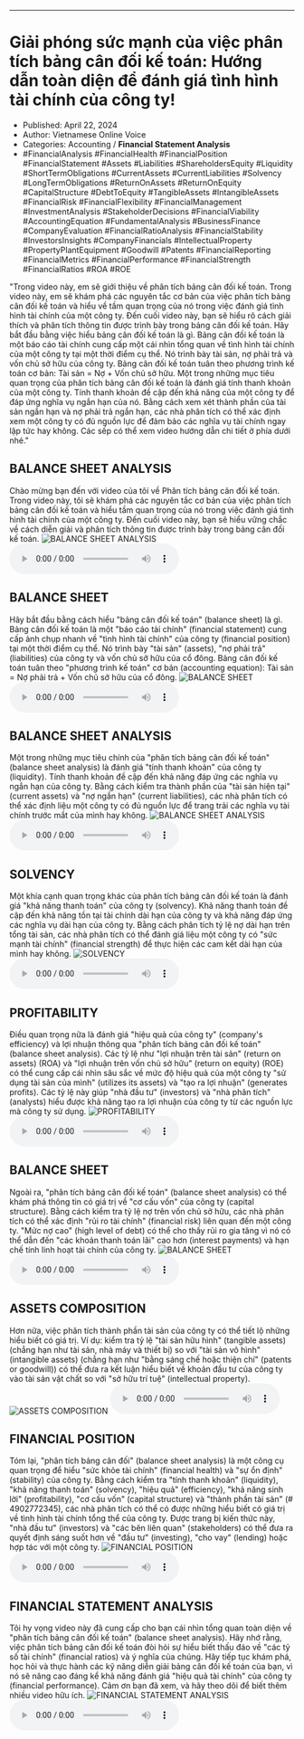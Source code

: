 
---

# Giải phóng sức mạnh của việc phân tích bảng cân đối kế toán: Hướng dẫn toàn diện để đánh giá tình hình tài chính của công ty!

- Published: April 22, 2024
- Author: Vietnamese Online Voice
- Categories: Accounting / **Financial Statement Analysis**
- #FinancialAnalysis #FinancialHealth #FinancialPosition #FinancialStatement #Assets #Liabilities #ShareholdersEquity #Liquidity #ShortTermObligations #CurrentAssets #CurrentLiabilities #Solvency #LongTermObligations #ReturnOnAssets #ReturnOnEquity #CapitalStructure #DebtToEquity #TangibleAssets #IntangibleAssets #FinancialRisk #FinancialFlexibility #FinancialManagement #InvestmentAnalysis #StakeholderDecisions #FinancialViability #AccountingEquation #FundamentalAnalysis #BusinessFinance #CompanyEvaluation #FinancialRatioAnalysis #FinancialStability #InvestorsInsights #CompanyFinancials #IntellectualProperty #PropertyPlantEquipment #Goodwill #Patents #FinancialReporting #FinancialMetrics #FinancialPerformance #FinancialStrength #FinancialRatios #ROA #ROE

"Trong video này, em sẽ giới thiệu về phân tích bảng cân đối kế toán. Trong video này, em sẽ khám phá các nguyên tắc cơ bản của việc phân tích bảng cân đối kế toán và hiểu về tầm quan trọng của nó trong việc đánh giá tình hình tài chính của một công ty. Đến cuối video này, bạn sẽ hiểu rõ cách giải thích và phân tích thông tin được trình bày trong bảng cân đối kế toán. Hãy bắt đầu bằng việc hiểu bảng cân đối kế toán là gì. Bảng cân đối kế toán là một báo cáo tài chính cung cấp một cái nhìn tổng quan về tình hình tài chính của một công ty tại một thời điểm cụ thể. Nó trình bày tài sản, nợ phải trả và vốn chủ sở hữu của công ty. Bảng cân đối kế toán tuân theo phương trình kế toán cơ bản: Tài sản = Nợ + Vốn chủ sở hữu. Một trong những mục tiêu quan trọng của phân tích bảng cân đối kế toán là đánh giá tính thanh khoản của một công ty. Tính thanh khoản đề cập đến khả năng của một công ty để đáp ứng nghĩa vụ ngắn hạn của nó. Bằng cách xem xét thành phần của tài sản ngắn hạn và nợ phải trả ngắn hạn, các nhà phân tích có thể xác định xem một công ty có đủ nguồn lực để đảm bảo các nghĩa vụ tài chính ngay lập tức hay không. Các sếp có thể xem video hướng dẫn chi tiết ở phía dưới nhé."


## BALANCE SHEET ANALYSIS

Chào mừng bạn đến với video của tôi về Phân tích bảng cân đối kế toán. Trong video này, tôi sẽ khám phá các nguyên tắc cơ bản của việc phân tích bảng cân đối kế toán và hiểu tầm quan trọng của nó trong việc đánh giá tình hình tài chính của một công ty. Đến cuối video này, bạn sẽ hiểu vững chắc về cách diễn giải và phân tích thông tin được trình bày trong bảng cân đối kế toán.
![BALANCE SHEET ANALYSIS](https://http-archiver-apis-production-80.schnworks.com/storage/images/transitions/2024-04-22/transition-12843735192-Montserrat-SemiBold-004895.jpg)
<audio controls>
    <source src="https://http-archiver-apis-production-80.schnworks.com/storage/audio/file-25079216911.mp3" type="audio/mpeg">
</audio>



## BALANCE SHEET

Hãy bắt đầu bằng cách hiểu "bảng cân đối kế toán" (balance sheet) là gì. Bảng cân đối kế toán là một "báo cáo tài chính" (financial statement) cung cấp ảnh chụp nhanh về "tình hình tài chính" của công ty (financial position) tại một thời điểm cụ thể. Nó trình bày "tài sản" (assets), "nợ phải trả" (liabilities) của công ty và vốn chủ sở hữu của cổ đông. Bảng cân đối kế toán tuân theo "phương trình kế toán" cơ bản (accounting equation): Tài sản = Nợ phải trả + Vốn chủ sở hữu của cổ đông.
![BALANCE SHEET](https://http-archiver-apis-production-80.schnworks.com/storage/images/transitions/2024-04-22/transition--37164650017-Montserrat-ExtraBold-283593.jpg)
<audio controls>
    <source src="https://http-archiver-apis-production-80.schnworks.com/storage/audio/file-3947863751.mp3" type="audio/mpeg">
</audio>



## BALANCE SHEET ANALYSIS

Một trong những mục tiêu chính của "phân tích bảng cân đối kế toán" (balance sheet analysis) là đánh giá "tính thanh khoản" của công ty (liquidity). Tính thanh khoản đề cập đến khả năng đáp ứng các nghĩa vụ ngắn hạn của công ty. Bằng cách kiểm tra thành phần của "tài sản hiện tại" (current assets) và "nợ ngắn hạn" (current liabilities), các nhà phân tích có thể xác định liệu một công ty có đủ nguồn lực để trang trải các nghĩa vụ tài chính trước mắt của mình hay không.
![BALANCE SHEET ANALYSIS](https://http-archiver-apis-production-80.schnworks.com/storage/images/transitions/2024-04-22/transition-16605522240-Montserrat-ExtraBold-004895.jpg)
<audio controls>
    <source src="https://http-archiver-apis-production-80.schnworks.com/storage/audio/file-24727454155.mp3" type="audio/mpeg">
</audio>



## SOLVENCY

Một khía cạnh quan trọng khác của phân tích bảng cân đối kế toán là đánh giá "khả năng thanh toán" của công ty (solvency). Khả năng thanh toán đề cập đến khả năng tồn tại tài chính dài hạn của công ty và khả năng đáp ứng các nghĩa vụ dài hạn của công ty. Bằng cách phân tích tỷ lệ nợ dài hạn trên tổng tài sản, các nhà phân tích có thể đánh giá liệu một công ty có "sức mạnh tài chính" (financial strength) để thực hiện các cam kết dài hạn của mình hay không.
![SOLVENCY](https://http-archiver-apis-production-80.schnworks.com/storage/images/transitions/2024-04-22/transition--1598212308-Montserrat-Black-303F9F.jpg)
<audio controls>
    <source src="https://http-archiver-apis-production-80.schnworks.com/storage/audio/file-6277866642.mp3" type="audio/mpeg">
</audio>



## PROFITABILITY

Điều quan trọng nữa là đánh giá "hiệu quả của công ty" (company's efficiency) và lợi nhuận thông qua "phân tích bảng cân đối kế toán" (balance sheet analysis). Các tỷ lệ như "lợi nhuận trên tài sản" (return on assets) (ROA) và "lợi nhuận trên vốn chủ sở hữu" (return on equity) (ROE) có thể cung cấp cái nhìn sâu sắc về mức độ hiệu quả của một công ty "sử dụng tài sản của mình" (utilizes its assets) và "tạo ra lợi nhuận" (generates profits). Các tỷ lệ này giúp "nhà đầu tư" (investors) và "nhà phân tích" (analysts) hiểu được khả năng tạo ra lợi nhuận của công ty từ các nguồn lực mà công ty sử dụng.
![PROFITABILITY](https://http-archiver-apis-production-80.schnworks.com/storage/images/transitions/2024-04-22/transition-1947813898-Montserrat-SemiBold-880E4F.jpg)
<audio controls>
    <source src="https://http-archiver-apis-production-80.schnworks.com/storage/audio/file-17908148239.mp3" type="audio/mpeg">
</audio>



## BALANCE SHEET

Ngoài ra, "phân tích bảng cân đối kế toán" (balance sheet analysis) có thể khám phá thông tin có giá trị về "cơ cấu vốn" của công ty (capital structure). Bằng cách kiểm tra tỷ lệ nợ trên vốn chủ sở hữu, các nhà phân tích có thể xác định "rủi ro tài chính" (financial risk) liên quan đến một công ty. "Mức nợ cao" (high level of debt) có thể cho thấy rủi ro gia tăng vì nó có thể dẫn đến "các khoản thanh toán lãi" cao hơn (interest payments) và hạn chế tính linh hoạt tài chính của công ty.
![BALANCE SHEET](https://http-archiver-apis-production-80.schnworks.com/storage/images/transitions/2024-04-22/transition-6140484691-Montserrat-Black-512DA8.jpg)
<audio controls>
    <source src="https://http-archiver-apis-production-80.schnworks.com/storage/audio/file-37573723661.mp3" type="audio/mpeg">
</audio>



## ASSETS COMPOSITION

Hơn nữa, việc phân tích thành phần tài sản của công ty có thể tiết lộ những hiểu biết có giá trị. Ví dụ: kiểm tra tỷ lệ "tài sản hữu hình" (tangible assets) (chẳng hạn như tài sản, nhà máy và thiết bị) so với "tài sản vô hình" (intangible assets) (chẳng hạn như "bằng sáng chế hoặc thiện chí" (patents or goodwill)) có thể đưa ra kết luận hiểu biết về khoản đầu tư của công ty vào tài sản vật chất so với "sở hữu trí tuệ" (intellectual property).
![ASSETS COMPOSITION](https://http-archiver-apis-production-80.schnworks.com/storage/images/transitions/2024-04-22/transition-7126245758-Montserrat-Regular-7B1FA2.jpg)
<audio controls>
    <source src="https://http-archiver-apis-production-80.schnworks.com/storage/audio/file-40029576747.mp3" type="audio/mpeg">
</audio>



## FINANCIAL POSITION

Tóm lại, "phân tích bảng cân đối" (balance sheet analysis) là một công cụ quan trọng để hiểu "sức khỏe tài chính" (financial health) và "sự ổn định" (stability) của công ty. Bằng cách kiểm tra "tính thanh khoản" (liquidity), "khả năng thanh toán" (solvency), "hiệu quả" (efficiency), "khả năng sinh lời" (profitability), "cơ cấu vốn" (capital structure) và "thành phần tài sản" (# 4902772345), các nhà phân tích có thể có được những hiểu biết có giá trị về tình hình tài chính tổng thể của công ty. Được trang bị kiến ​​thức này, "nhà đầu tư" (investors) và "các bên liên quan" (stakeholders) có thể đưa ra quyết định sáng suốt hơn về "đầu tư" (investing), "cho vay" (lending) hoặc hợp tác với một công ty.
![FINANCIAL POSITION](https://http-archiver-apis-production-80.schnworks.com/storage/images/transitions/2024-04-22/transition--37738352940-Montserrat-SemiBold-9C27B0.jpg)
<audio controls>
    <source src="https://http-archiver-apis-production-80.schnworks.com/storage/audio/file-39408403498.mp3" type="audio/mpeg">
</audio>



## FINANCIAL STATEMENT ANALYSIS

Tôi hy vọng video này đã cung cấp cho bạn cái nhìn tổng quan toàn diện về "phân tích bảng cân đối kế toán" (balance sheet analysis). Hãy nhớ rằng, việc phân tích bảng cân đối kế toán đòi hỏi sự hiểu biết thấu đáo về "các tỷ số tài chính" (financial ratios) và ý nghĩa của chúng. Hãy tiếp tục khám phá, học hỏi và thực hành các kỹ năng diễn giải bảng cân đối kế toán của bạn, vì nó sẽ nâng cao đáng kể khả năng đánh giá "hiệu quả tài chính" của công ty (financial performance). Cảm ơn bạn đã xem, và hãy theo dõi để biết thêm nhiều video hữu ích.
![FINANCIAL STATEMENT ANALYSIS](https://http-archiver-apis-production-80.schnworks.com/storage/images/transitions/2024-04-22/transition--24726110093-Montserrat-Regular-303F9F.jpg)
<audio controls>
    <source src="https://http-archiver-apis-production-80.schnworks.com/storage/audio/file-39684654490.mp3" type="audio/mpeg">
</audio>

